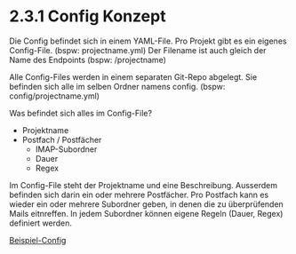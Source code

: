 # 2.3.1 Config Konzept

Die Config befindet sich in einem YAML-File.
Pro Projekt gibt es ein eigenes Config-File. (bspw: projectname.yml)
Der Filename ist auch gleich der Name des Endpoints (bspw: /projectname)

Alle Config-Files werden in einem separaten Git-Repo abgelegt.
Sie befinden sich alle im selben Ordner namens config. (bspw: config/projectname.yml)

Was befindet sich alles im Config-File?
* Projektname
* Postfach / Postfächer
  * IMAP-Subordner
  * Dauer
  * Regex

Im Config-File steht der Projektname und eine Beschreibung.
Ausserdem befinden sich darin ein oder mehrere Postfächer.
Pro Postfach kann es wieder ein oder mehrere Subordner geben,
in denen die zu überprüfenden Mails eitnreffen.
In jedem Subordner können eigene Regeln (Dauer, Regex) definiert werden.

[Beispiel-Config](https://github.com/puzzle/mailbox-watcher/blob/master/doc/2_konzeption/2.3_config_konzept/projectname.yml)